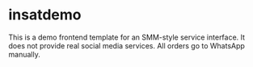 # insatdemo
This is a demo frontend template for an SMM-style service interface. It does not provide real social media services. All orders go to WhatsApp manually.
